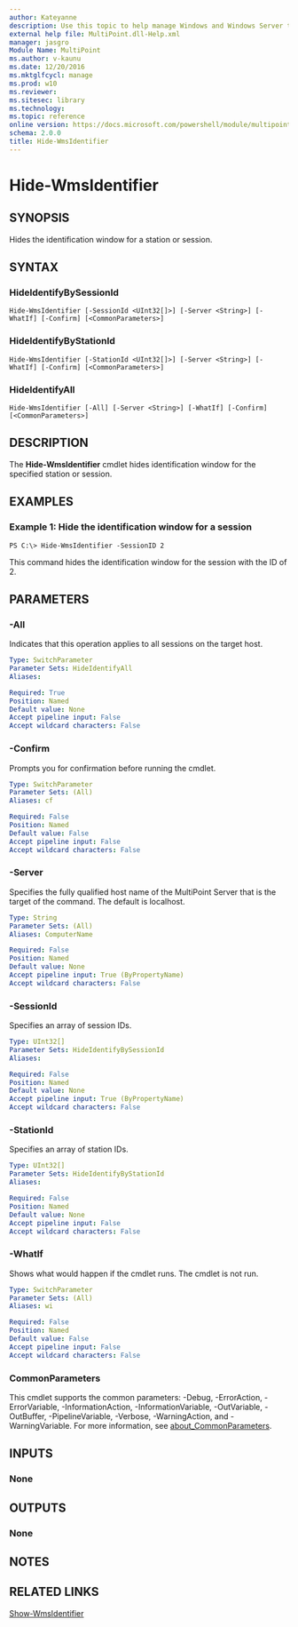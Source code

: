 ```yaml
---
author: Kateyanne
description: Use this topic to help manage Windows and Windows Server technologies with Windows PowerShell.
external help file: MultiPoint.dll-Help.xml
manager: jasgro
Module Name: MultiPoint
ms.author: v-kaunu
ms.date: 12/20/2016
ms.mktglfcycl: manage
ms.prod: w10
ms.reviewer: 
ms.sitesec: library
ms.technology: 
ms.topic: reference
online version: https://docs.microsoft.com/powershell/module/multipoint/hide-wmsidentifier?view=windowsserver2016-ps&wt.mc_id=ps-gethelp
schema: 2.0.0
title: Hide-WmsIdentifier
---
```


# Hide-WmsIdentifier

## SYNOPSIS
Hides the identification window for a station or session.

## SYNTAX

### HideIdentifyBySessionId
```
Hide-WmsIdentifier [-SessionId <UInt32[]>] [-Server <String>] [-WhatIf] [-Confirm] [<CommonParameters>]
```

### HideIdentifyByStationId
```
Hide-WmsIdentifier [-StationId <UInt32[]>] [-Server <String>] [-WhatIf] [-Confirm] [<CommonParameters>]
```

### HideIdentifyAll
```
Hide-WmsIdentifier [-All] [-Server <String>] [-WhatIf] [-Confirm] [<CommonParameters>]
```

## DESCRIPTION
The **Hide-WmsIdentifier** cmdlet hides identification window for the specified station or session.

## EXAMPLES

### Example 1: Hide the identification window for a session
```
PS C:\> Hide-WmsIdentifier -SessionID 2
```

This command hides the identification window for the session with the ID of 2.

## PARAMETERS

### -All
Indicates that this operation applies to all sessions on the target host.

```yaml
Type: SwitchParameter
Parameter Sets: HideIdentifyAll
Aliases: 

Required: True
Position: Named
Default value: None
Accept pipeline input: False
Accept wildcard characters: False
```

### -Confirm
Prompts you for confirmation before running the cmdlet.

```yaml
Type: SwitchParameter
Parameter Sets: (All)
Aliases: cf

Required: False
Position: Named
Default value: False
Accept pipeline input: False
Accept wildcard characters: False
```

### -Server
Specifies the fully qualified host name of the MultiPoint Server that is the target of the command.
The default is localhost.

```yaml
Type: String
Parameter Sets: (All)
Aliases: ComputerName

Required: False
Position: Named
Default value: None
Accept pipeline input: True (ByPropertyName)
Accept wildcard characters: False
```

### -SessionId
Specifies an array of session IDs.

```yaml
Type: UInt32[]
Parameter Sets: HideIdentifyBySessionId
Aliases: 

Required: False
Position: Named
Default value: None
Accept pipeline input: True (ByPropertyName)
Accept wildcard characters: False
```

### -StationId
Specifies an array of station IDs.

```yaml
Type: UInt32[]
Parameter Sets: HideIdentifyByStationId
Aliases: 

Required: False
Position: Named
Default value: None
Accept pipeline input: False
Accept wildcard characters: False
```

### -WhatIf
Shows what would happen if the cmdlet runs.
The cmdlet is not run.

```yaml
Type: SwitchParameter
Parameter Sets: (All)
Aliases: wi

Required: False
Position: Named
Default value: False
Accept pipeline input: False
Accept wildcard characters: False
```

### CommonParameters
This cmdlet supports the common parameters: -Debug, -ErrorAction, -ErrorVariable, -InformationAction, -InformationVariable, -OutVariable, -OutBuffer, -PipelineVariable, -Verbose, -WarningAction, and -WarningVariable. For more information, see [about_CommonParameters](https://go.microsoft.com/fwlink/?LinkID=113216).

## INPUTS

### None

## OUTPUTS

### None

## NOTES

## RELATED LINKS

[Show-WmsIdentifier](./Show-WmsIdentifier.md)

